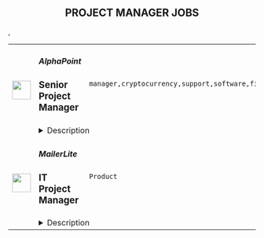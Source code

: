 <div align="center"><h2>PROJECT MANAGER JOBS</h2></div><table><tr>
                <td width="100" height="100" rowspan="2">
                    <img src="https://remoteok.com/assets/img/jobs/f7562f46be64c91e4f5a350846d1952b1672902959.peg" width="38px" height="auto">
                </td>
                <td width="300">
                    <h5>AlphaPoint</h5>
                    <h3>Senior Project Manager</h3>
                </td>
                <td width="300">
                    <code>manager,cryptocurrency,support,software,financial,leader,management,lead,senior</code>
                </td>
                <td width="200">
                <text>3 days ago</text>
                </td>
                <td width="100" rowspan="2">
                <a href="https://remoteOK.com/remote-jobs/remote-senior-project-manager-alphapoint-174779" align="right" target="_blank">Apply</a>
                </td>
            </tr>
            <tr>
                <td colspan="3">
                <details><summary>Description</summary>
                <p style="line-height:1.2;margin-top:16px;margin-bottom:16px;"><span style="font-size:14px;"><strong>About AlphaPoint:</strong></span></p><p style="line-height:1.2;margin-top:16px;margin-bottom:16px;"> </p><p style="line-height:1.2;margin-top:16px;margin-bottom:16px;"><br><span style="font-size:16px;">AlphaPoint is a financial technology company powering digital asset exchanges and brokerages worldwide. Through its secure, scalable, and customizable white-label digital asset trading platform, AlphaPoint has enabled over 150 customers in 35 countries to launch and operate digital asset markets, as well as to support the digitization of assets. AlphaPoint and its award-winning blockchain technology has helped startups and institutions discover and execute their blockchain strategies since 2013.</span><br> </p><p style="line-height:1.2;margin-top:16px;margin-bottom:16px;"> </p><p style="line-height:1.2;margin-top:16px;margin-bottom:16px;"><span style="font-size:10.5pt;white-space:pre-wrap;"><span style="font-family:Arial;"><span style="color:#000000;"><span style="font-weight:700;"><span style="font-style:normal;"><span style="text-decoration:none;">Responsibilities:</span></span></span></span></span></span><span style="font-size:10.5pt;white-space:pre-wrap;"><span style="font-family:Arial;"><span style="color:#000000;"><span style="font-weight:400;"><span style="font-style:normal;"><span style="text-decoration:none;"> </span></span></span></span></span></span></p><p style="line-height:1.2;margin-top:16px;margin-bottom:16px;"><span style="font-size:11pt;white-space:pre-wrap;"><span style="font-family:Arial;"><span style="color:#000000;"><span style="font-weight:400;"><span style="font-style:normal;"><span style="text-decoration:none;">AP is looking for an experienced Project Manager to manage and lead all key projects across AlphaPoint. </span></span></span></span></span></span><span style="font-size:11pt;white-space:pre-wrap;"><span style="font-family:Arial;"><span style="color:#000000;"><span style="background-color:#ffffff;"><span style="font-weight:400;"><span style="font-style:normal;"><span style="text-decoration:none;">This includes the coordination and completion of projects on time within budget and within scope. He/She will oversee all aspects of company projects. Set deadlines, assign responsibilities, and monitor and summarize progress of projects. Prepare reports for upper management regarding the status of all projects. The successful candidate will work directly with clients to ensure deliverables fall within the applicable scope and budget. He or she will coordinate with other departments to ensure all aspects of each project are compatible and aligned to fulfill client needs.</span></span></span></span></span></span></span></p><p style="line-height:1.2;margin-top:16px;margin-bottom:16px;"><span style="font-size:11pt;white-space:pre-wrap;"><span style="font-family:Arial;"><span style="color:#000000;"><span style="background-color:#ffffff;"><span style="font-weight:400;"><span style="font-style:normal;"><span style="text-decoration:underline;"><span style="">This role will be 100% US remote, EST preferred.</span></span></span></span></span></span></span></span></p><p> </p><p style="line-height:1.2;margin-top:16px;margin-bottom:16px;"><span style="font-size:10.5pt;white-space:pre-wrap;"><span style="font-family:Arial;"><span style="color:#000000;"><span style="font-weight:700;"><span style="font-style:normal;"><span style="text-decoration:none;">Basic requirements:</span></span></span></span></span></span></p><ul>
<li style="list-style-type:disc;"><span style="font-size:11pt;white-space:pre-wrap;"><span style="font-family:Arial;"><span style="color:#202124;"><span style="font-weight:400;"><span style="font-style:normal;"><span style="text-decoration:none;">At least 10+ years experienced in Project Management and PMP certified or PRINCE II Certified</span></span></span></span></span></span></li>
<li style="list-style-type:disc;"><span style="font-size:11pt;white-space:pre-wrap;"><span style="font-family:Arial;"><span style="color:#202124;"><span style="font-weight:400;"><span style="font-style:normal;"><span style="text-decoration:none;">Past performance having managed client relationships and all stakeholders involved across the organization by managing and controlling all stages of the project lifecycle</span></span></span></span></span></span></li>
<li style="list-style-type:disc;"><span style="font-size:11pt;white-space:pre-wrap;"><span style="font-family:Arial;"><span style="color:#202124;"><span style="font-weight:400;"><span style="font-style:normal;"><span style="text-decoration:none;">Proven ability to develop detailed project scoping</span></span></span></span></span></span></li>
<li style="list-style-type:disc;"><span style="font-size:11pt;white-space:pre-wrap;"><span style="font-family:Arial;"><span style="color:#202124;"><span style="font-weight:400;"><span style="font-style:normal;"><span style="text-decoration:none;">Solid organization skills and strong ability to multitask</span></span></span></span></span></span></li>
<li style="list-style-type:disc;"><span style="font-size:11pt;white-space:pre-wrap;"><span style="font-family:Arial;"><span style="color:#202124;"><span style="font-weight:400;"><span style="font-style:normal;"><span style="text-decoration:none;">Excellent written and verbal communication skills</span></span></span></span></span></span></li>
<li style="list-style-type:disc;"><span style="font-size:11pt;white-space:pre-wrap;"><span style="font-family:Arial;"><span style="color:#202124;"><span style="font-weight:400;"><span style="font-style:normal;"><span style="text-decoration:none;">Ability to influence teams and monitor/track team progress from start to end of project</span></span></span></span></span></span></li>
<li style="list-style-type:disc;"><span style="font-size:11pt;white-space:pre-wrap;"><span style="font-family:Arial;"><span style="color:#202124;"><span style="font-weight:400;"><span style="font-style:normal;"><span style="text-decoration:none;">Past experience running large, complex and multiple projects at the same time while leading teams on deadlines and delivery</span></span></span></span></span></span></li>
<li style="list-style-type:disc;"><span style="font-size:11pt;white-space:pre-wrap;"><span style="font-family:Arial;"><span style="color:#202124;"><span style="font-weight:400;"><span style="font-style:normal;"><span style="text-decoration:none;">Ensure resource availability and allocation so that project is delivered within scope, budget and on schedule</span></span></span></span></span></span></li>
<li style="list-style-type:disc;"><span style="font-size:11pt;white-space:pre-wrap;"><span style="font-family:Arial;"><span style="color:#202124;"><span style="font-weight:400;"><span style="font-style:normal;"><span style="text-decoration:none;">Past performance with tracking project performance and motivating teams to achieve the successful completion of short and long-term goals</span></span></span></span></span></span></li>
<li style="list-style-type:disc;"><span style="font-size:11pt;white-space:pre-wrap;"><span style="font-family:Arial;"><span style="color:#202124;"><span style="font-weight:400;"><span style="font-style:normal;"><span style="text-decoration:none;">Manage changes to the project scope, project schedule, and project costs using appropriate verification techniques</span></span></span></span></span></span></li>
<li style="list-style-type:disc;"> </li>
<li style="list-style-type:disc;"><span style="font-size:11pt;white-space:pre-wrap;"><span style="font-family:Arial;"><span style="color:#202124;"><span style="font-weight:400;"><span style="font-style:normal;"><span style="text-decoration:none;">Measure performance using appropriate project management tools and techniques</span></span></span></span></span></span></li>
<li style="list-style-type:disc;"><span style="font-size:11pt;white-space:pre-wrap;"><span style="font-family:Arial;"><span style="color:#202124;"><span style="font-weight:400;"><span style="font-style:normal;"><span style="text-decoration:none;">Meet budgetary objectives and make adjustments to project constraints based on financial analysis</span></span></span></span></span></span></li>
<li style="list-style-type:disc;"><span style="font-size:11pt;white-space:pre-wrap;"><span style="font-family:Arial;"><span style="color:#202124;"><span style="font-weight:400;"><span style="font-style:normal;"><span style="text-decoration:none;">Experienced in Project Management Software and tools</span></span></span></span></span></span></li>
</ul><p style="line-height:1.2;margin-top:45px;margin-bottom:55px;"><span style="font-size:10.5pt;white-space:pre-wrap;"><span style="font-family:Arial;"><span style="color:#000000;"><span style="font-weight:700;"><span style="font-style:normal;"><span style="text-decoration:none;">Preferred skills & knowledge:</span></span></span></span></span></span></p><ul><li style="line-height:1.2;margin-top:45px;margin-bottom:55px;"><span style="font-size:11pt;white-space:pre-wrap;"><span style="font-family:Arial;"><span style="color:#000000;"><span style="font-weight:400;"><span style="font-style:normal;"><span style="text-decoration:none;">Previous fintech/cryptocurrency industry experience Thought leader in Project Management / technology communities</span></span></span></span></span></span></li></ul><p style="line-height:1.2;margin-top:45px;margin-bottom:55px;"><b>Here are some of the benefits of working at AlphaPoint:</b></p><ul>
<li>Competitive base salary, bonus, and equity</li>
<li>Comprehensive health, dental, vision insurance coverage</li>
<li>Life Insurance</li>
<li>Short and long-term disability benefits</li>
<li>401k company match</li>
<li>Unlimited PTO</li>
<li>Company credit card</li>
<li>Computer equipment and workplace furniture allowance to suit your needs</li>
<li>Great colleagues and an inspiring startup environment with colleagues internationally</li>
<li>$100 worth of cryptocurrency of your choice upon joining AlphaPoint</li>
<li>Company paid coworking space benefits</li>
<li>$2500/year for learning and development</li>
</ul><p><figure><iframe style="width:500px;height:281px;" src="//www.youtube.com/embed/r8N-hsJU-g4" frameborder="0" allowfullscreen=""></iframe></figure></p><br/><br/>Please mention the word **PROVIDENCE** and tag RMjA5LjIyMi4yMS42Mg== when applying to show you read the job post completely (#RMjA5LjIyMi4yMS42Mg==). This is a beta feature to avoid spam applicants. Companies can search these words to find applicants that read this and see they're human.
                </details>
                </td>
            </tr>,<tr>
                <td width="100" height="100" rowspan="2">
                    <img src="https://weworkremotely.com/assets/IsotypeV2-1ebe3dd57673f3e8d02b7490bc0faaef55d6a95d3a4aaf17298bd3ed503ae7fe.svg" width="38px" height="auto">
                </td>
                <td width="300">
                    <h5>MailerLite</h5>
                    <h3> IT Project Manager</h3>
                </td>
                <td width="300">
                    <code>Product</code>
                </td>
                <td width="200">
                <text>4 days ago</text>
                </td>
                <td width="100" rowspan="2">
                <a href="https://weworkremotely.com/remote-jobs/mailerlite-it-project-manager" align="right" target="_blank">Apply</a>
                </td>
            </tr>
            <tr>
                <td colspan="3">
                <details><summary>Description</summary>
                

<p>
  <strong>Headquarters:</strong> USA
    <br /><strong>URL:</strong> <a href="https://www.mailerlite.com/company-values">https://www.mailerlite.com/company-values</a>
</p>

<div>
<strong>Job description<br></strong><br>
</div><div>
<a href="https://www.mailerlite.com/">MailerLite</a> is one of the fastest-growing email marketing services. We help more than 1 million businesses around the world to keep in touch with their customers. Today, we are a team of more than 130 dreamers, adventurers, and world travelers passionate about what we do and believe in. And we are ready for another talented person to join the party.</div><div>
<br>We are looking for a Project Manager to help the Product team ship improvements, features and integrations from the beginning to the end. Let’s 🚀 together!<br><br><br>
</div><div>
<strong>Why MailerLite?<br></strong>Wondering why we think you’ll love working at MailerLite? Here are 5 reasons!</div><div><br></div><ul>
<li>
<strong>You won’t be bored<br></strong>We have big plans not just for the Product itself but for the Product team too and you will be a big part of that!<br><br>
</li>
<li>
<strong>You will be challenged with interesting tasks<br></strong>The role includes working on a variety of projects from smaller improvements to bigger feature launches and you get to do that with a talented multicultural team.<br><br>
</li>
<li>
<strong>You will take ownership<br></strong>We don’t micromanage and try not to interrupt your work with random tasks. We do expect you to take full responsibility and ownership for the stuff you build.<br><br>
</li>
<li>
<strong>You will have experts at hand<br></strong>Whenever you’re stuck, your teammates are eager to help you grow. And they’d love for you to share your knowledge too!<br><br>
</li>
<li>
<strong>You can pick where you want to work, every day<br></strong>At MailerLite, we embrace the remote culture. Every day you get to choose what environment makes you most productive.<br><br>
</li>
<li>
<strong>You can count on stability<br></strong>You can count on us to offer you a stable workplace! We're continuously growing and we’ve been around for more than 10 years.</li>
</ul><div>
<br><br><strong>What you will work on</strong>
</div><ul>
<li>Manage your team’s backlog, constantly iterating on scope, working with the team to plan, ensure timely delivery of business goals</li>
<li>Promote the principle of continuous and measurable improvement</li>
<li>Host online calls for brainstorming, planning and online team-buildings</li>
<li>Collaborate with marketing and support teams to launch projects louder and smoother</li>
<li>Work on your own ideas to improve the team’s productivity or the product itself<br><br>
</li>
</ul><div>
<br><br>
</div><div><strong>What we expect from you</strong></div><ul>
<li>At least 1 year proven experience in a Tech Project Management Role</li>
<li>Have a proven experience in agile methodologies preferably with development teams.</li>
<li>Outstanding communication skills in English.</li>
<li>Can deal with uncertainty around business requirements.</li>
<li>Creative problem-solving and can-do approach.</li>
<li>Has experience working with GitHub, Notion and Zoom.</li>
<li>Can plan kick-ass events online for team-building.</li>
<li>Strong growth mindset, passionate about learning.</li>
<li>Outstanding attention to detail (if you apply, include the word <em>lite</em> somewhere in your application).</li>
<li>Interested in one or more industries: email marketing, automation, e-commerce, mobile apps (iOS), web development.</li>
<li>Timezone requirement UTC +- 4</li>
</ul><div>
<br><br><strong>What we offer</strong>
</div><ul>
<li>Yearly salary: $36000 - $45600 a year (gross)</li>
<li>Remote-first culture with the team working remotely from all over the world</li>
<li>Remote health insurance. Every team member gets global health insurance with full coverage in their home country and 175+ countries. No exclusions for pandemics</li>
<li>Company-paid retreats. Once per year we gather for a week in an exotic location to work, learn and have fun together</li>
<li>31 days of vacation per year. We encourage you to unplug and recharge!</li>
<li>4 creative days. One paid day off per quarter to do something creative and fun.</li>
<li>12 parental days per year. Parents can take one paid day off every month to spend time with their children.</li>
<li>Parenting budget. Anyone who becomes a parent through childbirth or adoption gets a budget as a gift.</li>
<li>Joy Budget. Annual budget to spent on whatever that brings you joy.</li>
<li>MacBook and other tools that'll help you to do your job efficiently</li>
<li>Check the full list of our awesome benefits <a href="https://www.mailerlite.com/jobs"><strong>here.</strong></a>
</li>
</ul><div>
<br><br><strong>Meet your Team Lead</strong>
</div><div><img src="https://www.mailerlite.com/img/containers/assets/team/avatars/migle_.jpg/c89593e701f6c96855c0e8c26c3ad383.jpg" width="160" height="160"></div><div>
<strong>Migle - </strong>Product Manager<br><a href="https://www.linkedin.com/in/miglenav/">LinkedIn profile</a>
</div><blockquote>I’m Migle which is a pretty hard Lithuanian name to pronounce. Let's just say I have way too many nicknames to count. I am Product Manager at MailerLite and I've been in the company for almost 6 years. I enjoy travelling maybe a bit too much while at home I attend pilates class, go for a walk with my Shiba or spend time discovering new tools. I #lovemyjob because we have a great bunch of people to tackle challenges together. Come and join us!</blockquote><div><br></div><div><br></div><div><strong>Interested?</strong></div><div>
<br>Don't send us a CV. We like to do things differently. Instead, fill out the application form <a href="https://mailerlite1.recruitee.com/o/it-project-manager/c/new"><strong>HERE.</strong></a>
</div>

<p><strong>To apply:</strong> <a href="https://weworkremotely.com/remote-jobs/mailerlite-it-project-manager">https://weworkremotely.com/remote-jobs/mailerlite-it-project-manager</a></p>

                </details>
                </td>
            </tr>,<tr>
                <td width="100" height="100" rowspan="2">
                    <img src="https://pbs.twimg.com/profile_images/1569512792381878278/Smf8h3tt_400x400.jpg" width="38px" height="auto">
                </td>
                <td width="300">
                    <h5>ConvertKit</h5>
                    <h3>Project Manager</h3>
                </td>
                <td width="300">
                    <code></code>
                </td>
                <td width="200">
                <text>0 days ago</text>
                </td>
                <td width="100" rowspan="2">
                <a href="https://apply.workable.com/convertkit/j/2B664F0454" align="right" target="_blank">Apply</a>
                </td>
            </tr>
            <tr>
                <td colspan="3">
                <details><summary>Description</summary>
                <p>ConvertKit is a powerful marketing platform built for creators, by creators. We help creators grow and monetize their audience with ease. For coaches, youtubers, authors, podcasters and other creatives, there isn’t a better marketing hub to rely on to grow audiences, automate email marketing, and sell digital products - all within one platform. More importantly, there isn’t a team more committed to helping creators earn a living.</p> <p>We’re on a mission to help creators earn $1 billion using our creator marketing platform. We have always been 100% independent and 100% remote. We are proud to have built a product that our customers love, and we look for people who have enthusiasm and belief in our mission, vision, and values to join our team.</p><p><strong>The Role</strong></p> <p>With growth as a focal point, we are looking for a project manager to sit at the heart of the Growth team at ConvertKit. Reports to and works directly with the CRO. This is an excellent opportunity for someone experienced with planning, building, and leading projects for a SAAS business. The ideal candidate has a proven track record of guiding projects from conception to completion and generating measurable results for the business.</p><p><strong>Responsibilities</strong></p><ul> <li>Manage and coordinate multiple projects across the Growth team and potentially the broader organization to ensure they are completed on time and within budget<br> </li> <li>Lead weekly Revenue planning meeting and preparation</li> <li>Partner with senior growth leadership to organize and plan project tasks and schedules</li> <li>Understand and navigate the ins-and-outs of each individual department and how they relate and best work together</li> <li>Communicate project status to stakeholders and key project participants</li> <li>Stay aware of company goals and strategies to ensure projects align with business priorities</li> <li>Facilitate and encourage collaboration across departments to ensure projects are completed successfully</li> <li>Delegate work to team members based on skills and expertise</li> <li>Optimize project deliverables, schedule, and budgeting</li> <li>Work with Ops team to develop cost estimates and project financial plans</li> <li>Create presentations and reports to communicate project status</li> <li>Keep the project team focused on the end goal</li> <li>Attend twice-yearly, in-person company retreats</li> </ul><ul> </ul><ul> </ul><ul> </ul><h3>Requirements: </h3><ul> <li>Minimum of 3 years of Project Management experience or transferable experience in another field<br> </li> <li>Demonstrable problem-solving project management experience and skills</li> <li>Familiarity with SAAS Metrics and close attention to data</li> <li>Strong interpersonal and team leadership skills</li> <li>Strong organizational, time management, and verbal and written communication skills</li> <li>Ability to manage multiple projects simultaneously</li> <li>Proficiency in project management tools and software. We’re currently using Monday.com</li> <li>Creative thinking and effective execution - you combine creator needs with business strategy to shape ambitious goals that move the business forward. You bring these to life through efficient process</li> <li>Enjoy working autonomously in a fast-moving, ever-evolving environment where you prioritize your work to meet goals</li> <li>Ability to bring the mindset of a creator - who ConvertKit serves - into your decision-making process</li> <li>Exceptional visual, written, and spoken communication and presentation skills</li> <li>Comfortable working in a 100% remote environment</li> <li>Have enthusiasm and belief in our <a href="https://convertkit.com/mission" rel="nofollow noreferrer noopener" class="external">mission, vision, and values</a> </li> </ul><ul> </ul><ul> </ul><ul> </ul><h3>Benefits: </h3><p>ConvertKit has standardized salaries based on position, no matter where you live. We have five to six levels for roles on the marketing team. For this role, we’re hiring at a level 3 ($105,500) or 4 ($132,500). Your level is determined based on experience and our interview process.</p><p><br></p><p><strong>Other benefits include:</strong></p><ul> <li>Profit Sharing - <a href="https://twitter.com/nathanbarry/status/1491429183977050114" rel="nofollow noreferrer noopener" class="external">Learn about profit sharing and compensation at ConvertKit</a> </li> <li>Four weeks paid vacation</li> <li>$1,000 yearly vacation bonus for taking five consecutive days of vacation, fully unplugged from work</li> <li>10 paid holidays in addition to the vacation time outlined above</li> <li>Four-week, paid sabbatical after five years with the team</li> <li>Two weeks of paid sick + mental health and wellbeing time per year</li> <li>Up to six weeks of paid bereavement leave, medical leave, and disaster after six months of employment, two weeks of each paid leave in your first six months</li> <li>12 weeks paid parental leave and flexible scheduling in your child’s first year</li> <li>Monthly medical benefits up to $1,750 a month toward premiums. Dental and vision premiums covered 100%</li> <li>Gender-affirming benefits</li> <li>401k with a 5% match</li> <li>Equity in ConvertKit - when you join and when you help us hit company targets</li> <li>$3,000 annual childcare benefit</li> <li>$4,000 equipment allowance for your first two years, $3,000 budget every following two years (US employees only)</li> <li>$3,500 annual learning &amp; development budget</li> </ul><p><br></p><p><strong>How to Apply</strong></p><p>We know that most people hate interviewing (we relate!). We aim to make it as good of an experience as we can, and part of that includes keeping you informed during the process.</p> <p>Here’s what you can expect from the process:</p><ul> <li>Written application</li> <li>A phone screen with Recruiter</li> <li>A video screen with Hiring Manager</li> <li>A short, 2-hour or less homework assignment</li> <li>A “technical” interview to discuss the homework assignment and your experience</li> <li>A culture contribution interview</li> </ul><p>To get started, complete this application, including answers to the questions on the next page. We read every single application, and your responses to our application questions help put your experience into context.</p><p>ConvertKit is an equal opportunity employer. We value diversity in all of its forms, and we hire the best person we can for each role, no matter your personal background. Research tells us that applicants who are female or non-binary, as well as applicants who are people of color, are less likely to apply for roles they do not feel 100% qualified for. If you think you meet more than 50% of our requirements but fewer than 100% of them, please apply. We’re imperfect communicators, so think of our job postings as the starting point for discussion rather than proof that you shouldn’t apply.</p>
                </details>
                </td>
            </tr></table>